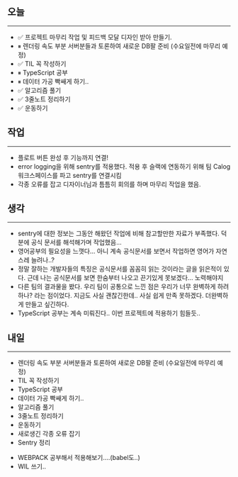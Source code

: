 ## 오늘
---
- ✅ 프로젝트 마무리 작업 및 피드백 모달 디자인 받아 만들기.
- ⏸ 렌더링 속도 부분 서버분들과 토론하여 새로운 DB팔 준비 (수요일전에 마무리 예정)
- ✅ TIL 꼭 작성하기
- ⏸ TypeScript 공부
- ⏸ 데이터 가공 빡쌔게 하기..
- ✅ 알고리즘 풀기
- ✅ 3줄노트 정리하기
- ✅ 운동하기



## 작업
---
- 플로트 버튼 완성 후 기능까지 연결!
- error logging을 위해 sentry를 적용했다. 적용 후 슬랙에 연동하기 위해 팀 Calog 워크스페이스를 파고 sentry를 연결시킴
- 각종 오류를 잡고 디자이너님과 틈틈히 회의를 하며 마무리 작업을 했음.

## 생각
---
- sentry에 대한 정보는 그동안 해왔던 작업에 비해 참고할만한 자료가 부족했다. 덕분에 공식 문서를 해석해가며 작업했음...
- 영어공부의 필요성을 느꼇다... 아니 계속 공식문서를 보면서 작업하면 영어가 자연스레 늘려나..?
- 정말 잘하는 개발자들의 특징은 공식문서를 꼼꼼히 읽는 것이라는 글을 읽은적이 있다. 근데 나는 공식문서를 보면 한숨부터 나오고 끈기있게 못보겠다... 노력해야지
- 다른 팀의 결과물을 봤다. 우리 팀이 공통으로 느낀 점은 우리가 너무 완벽하게 하려하나? 라는 점이었다. 지금도 사실 괜찮긴한데.. 사실 쉽게 만족 못하겠다. 더완벽하게 만들고 싶긴하다.
- TypeScript 공부는 계속 미뤄진다.. 이번 프로젝트에 적용하기 힘들듯..


## 내일
---
- 렌더링 속도 부분 서버분들과 토론하여 새로운 DB팔 준비 (수요일전에 마무리 예정)
- TIL 꼭 작성하기
- TypeScript 공부
- 데이터 가공 빡쌔게 하기..
- 알고리즘 풀기
- 3줄노트 정리하기
- 운동하기
- 새로생긴 각종 오류 잡기
- Sentry 정리
+ WEBPACK 공부해서 적용해보기....(babel도..)
+ WIL 쓰기..